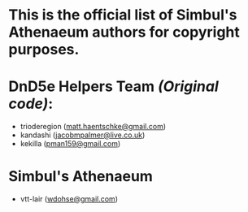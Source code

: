 # This is the official list of Simbul's Athenaeum authors for copyright purposes.

# DnD5e Helpers Team _(Original code)_:
- trioderegion (matt.haentschke@gmail.com)
- kandashi (jacobmpalmer@live.co.uk)
- kekilla (pman159@gmail.com)

# Simbul's Athenaeum
- vtt-lair (wdohse@gmail.com)
